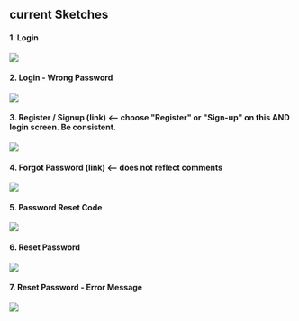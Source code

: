 
## current Sketches

#### 1. Login 

![](https://raw.githubusercontent.com/Krishna-Koyyalamudi/The-Hunt/master/UI/UI_Screens/LoginScreen.png)

#### 2. Login - Wrong Password 

![](https://raw.githubusercontent.com/Krishna-Koyyalamudi/The-Hunt/master/UI/UI_Screens/LoginScreen_WrongPassword.png)

#### 3. Register / Signup (link) <-- choose "Register" or "Sign-up" on this AND login screen.  Be consistent.

![](https://raw.githubusercontent.com/Krishna-Koyyalamudi/The-Hunt/master/UI/UI_Screens/SignUp_Screen.png)

#### 4. Forgot Password (link) <-- does not reflect comments

![](https://raw.githubusercontent.com/Krishna-Koyyalamudi/The-Hunt/master/UI/UI_Screens/ForgotPassword.png)

#### 5. Password Reset Code 

![](https://raw.githubusercontent.com/Krishna-Koyyalamudi/The-Hunt/master/UI/UI_Screens/Password_reset_Code.png)

#### 6. Reset Password

![](https://raw.githubusercontent.com/Krishna-Koyyalamudi/The-Hunt/master/UI/UI_Screens/New_password.png)

#### 7. Reset Password - Error Message 

![](https://raw.githubusercontent.com/Krishna-Koyyalamudi/The-Hunt/master/UI/UI_Screens/PasswordHint.png)

